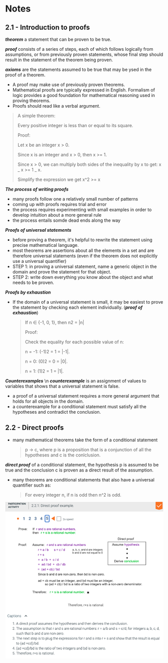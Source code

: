 # Notes

## 2.1 - Introduction to proofs

**_theorem_** a statement that can be proven to be true.

**_proof_** consists of a series of steps, each of which follows logically from assumptions, or from previously proven statements, whose final step should result in the statement of the theorem being proven.

**_axioms_** are the statements assumed to be true that may be ysed in the proof of a theorem.

- A proof may make use of previously proven theorems.
- Mathematical proofs are typically expressed in English. Formalism of logic provides a good foundation for mathematical reasoning used in proving theorems.
- Proofs should read like a verbal argument.

> A simple theorem:
>
> Every positive integer is less than or equal to its square.
>
> Proof:
>
> Let x be an integer x > 0.
>
> Since x is an integer and x > 0, then x >= 1.
>
> Since x > 0, we can multiply both sides of the inequality by x to get: x _ x >= 1 _ x.
>
> Simplify the expression we get x^2 >= x

**_The process of writing proofs_**

- many proofs follow one a relatively small number of patterns
- coming up with proofs requires trial and error
- the process requires experimenting with small examples in order to develop intuition about a more general rule
- the process entails somde dead ends along the way

**_Proofs of universal statements_**

- before proving a theorem, it's helpful to rewrite the statement using precise mathematical language.
- most theorems are assertions about all the elements in a set and are therefore universal statements (even if the theorem does not explicitly use a universal quantifier)
- STEP 1: in proving a universal statement, name a generic object in the domain and prove the statement for that object.
- STEP 2: write down everything you know about the object and what needs to be proven.

**_Proofs by exhaustion_**

- If the domain of a universal statement is small, it may be easiest to prove the statement by checking each element individually. (**_proof of exhaustion_**)
  > If n ∈ {-1, 0, 1}, then n2 = |n|
  >
  > Proof:
  >
  > Check the equality for each possible value of n:
  >
  > n = -1: (-1)2 = 1 = |-1|.
  >
  > n = 0: (0)2 = 0 = |0|.
  >
  > n = 1: (1)2 = 1 = |1|.

**_Counterexamples_** \n
**_counterexample_** is an assignment of values to variables that shows that a universal statement is false.

- a proof of a universal statement requires a more general argument that holds for all objects in the domain.
- a counterexample for a conditional statement must satisfy all the hypotheses and contradict the conclusion.

## 2.2 - Direct proofs

- many mathematical theorems take the form of a conditional statement
  > p -> c, where p is a proposition that is a conjunction of all the hypotheses and c is the conlclusion.

**_direct proof_** of a conditional statement, the hypothesis p is assumed to be true and the conclusion c is proven as a direct result of the assumption.

- many theorems are conditional statements that also have a universal quantifier such as:
  > For every integer n, if n is odd then n^2 is odd.

![Direct Proof Example](./Direct-Proof-Example.png)
